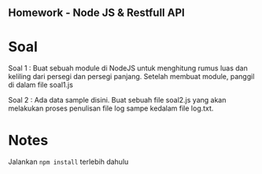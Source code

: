 ## Homework - Node JS & Restfull API
# Soal

Soal 1 : Buat sebuah module di NodeJS untuk menghitung rumus luas dan keliling dari 
persegi dan persegi panjang. Setelah membuat module, panggil di dalam file soal1.js

Soal 2 : Ada data sample disini. Buat sebuah file soal2.js yang akan melakukan proses 
penulisan file log sampe kedalam file log.txt.

# Notes
Jalankan `npm install` terlebih dahulu
